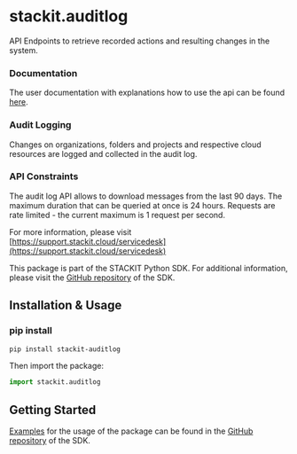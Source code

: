 # stackit.auditlog
API Endpoints to retrieve recorded actions and resulting changes in the system.

### Documentation
The user documentation with explanations how to use the api can be found 
[here](https://docs.stackit.cloud/stackit/en/retrieve-audit-log-per-api-request-134415907.html).

### Audit Logging
Changes on organizations, folders and projects and respective cloud resources are logged and collected in the audit 
log.

### API Constraints
The audit log API allows to download messages from the last 90 days. The maximum duration that can be queried at 
once is 24 hours. Requests are rate limited - the current maximum is 1 request per second.

For more information, please visit [https://support.stackit.cloud/servicedesk](https://support.stackit.cloud/servicedesk)

This package is part of the STACKIT Python SDK. For additional information, please visit the [GitHub repository](https://github.com/stackitcloud/stackit-sdk-python) of the SDK.


## Installation & Usage
### pip install

```sh
pip install stackit-auditlog
```

Then import the package:
```python
import stackit.auditlog
```

## Getting Started

[Examples](https://github.com/stackitcloud/stackit-sdk-python/tree/main/examples) for the usage of the package can be found in the [GitHub repository](https://github.com/stackitcloud/stackit-sdk-python) of the SDK.